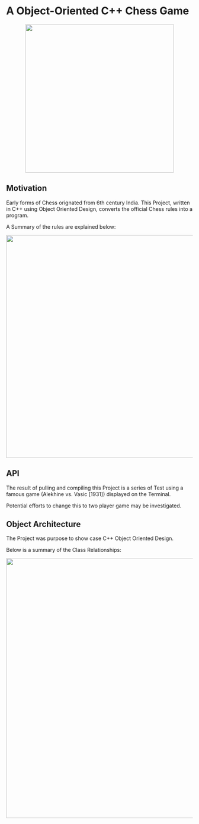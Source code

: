 # A Object-Oriented C++ Chess Game


<p align="center">
  <img src="https://user-images.githubusercontent.com/59763234/96011498-451c1c80-0e43-11eb-8ae7-ed969066757e.png" width="400" />
</p>

## Motivation
Early forms of Chess orignated from 6th century India. This Project, written in C++ using Object Oriented Design, converts the official Chess rules into a program.

A Summary of the rules are explained below:
<p align="center">
  <img src="https://user-images.githubusercontent.com/59763234/96011500-45b4b300-0e43-11eb-80eb-e78f162208f4.png" width="600" />
</p>


## API
The result of pulling and compiling this Project is a series of Test using a famous game (Alekhine vs. Vasic [1931]) displayed on the Terminal.

Potential efforts to change this to two player game may be investigated.

## Object Architecture
The Project was purpose to show case C++ Object Oriented Design. 

Below is a summary of the Class Relationships:
<p align="center">
  <img src="https://user-images.githubusercontent.com/59763234/96017535-659ba500-0e4a-11eb-8c27-119184fe9d1f.png" width="700" />
</p>

